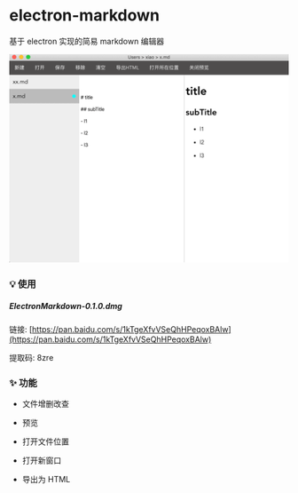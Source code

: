 # electron-markdown

基于 electron 实现的简易 markdown 编辑器

![img](./docs/look.png)

### 💡 使用

##### ElectronMarkdown-0.1.0.dmg

链接: [https://pan.baidu.com/s/1kTgeXfvVSeQhHPeqoxBAlw](https://pan.baidu.com/s/1kTgeXfvVSeQhHPeqoxBAlw)

提取码: 8zre

### ✨ 功能

- 文件增删改查

- 预览

- 打开文件位置

- 打开新窗口

- 导出为 HTML
